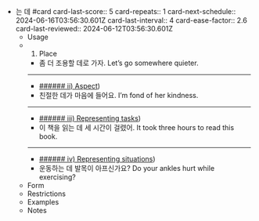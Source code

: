 - 는 데 #card
  card-last-score:: 5
  card-repeats:: 1
  card-next-schedule:: 2024-06-16T03:56:30.601Z
  card-last-interval:: 4
  card-ease-factor:: 2.6
  card-last-reviewed:: 2024-06-12T03:56:30.601Z
	- Usage
	- 1. Place
		- 좀 더 조용할 데로 가자.
		  Let’s go somewhere quieter.
		- ---
		- [###### ii) Aspect](https://ultimatekorean.com/ukr/054/#uii))
		- 친절한 데가 마음에 들어요.
		  I’m fond of her kindness.
		- ---
		- [###### iii) Representing tasks](https://ultimatekorean.com/ukr/054/#uiii))
		- 이 책을 읽는 데 세 시간이 걸렸어.
		  It took three hours to read this book.
		- ---
		- [###### iv) Representing situations](https://ultimatekorean.com/ukr/054/#uiv))
		- 운동하는 데 발목이 아프신가요?
		  Do your ankles hurt while exercising?
	- Form
	- Restrictions
	- Examples
	- Notes